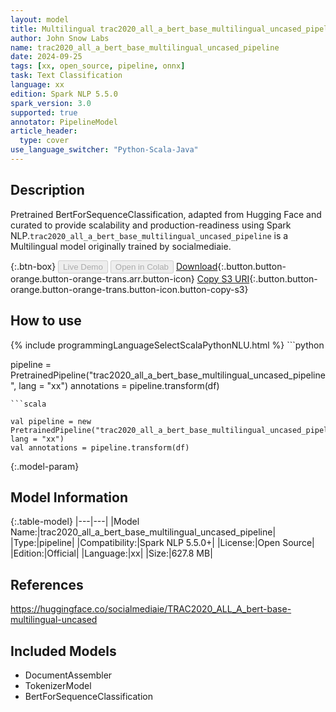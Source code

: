 ```yaml
---
layout: model
title: Multilingual trac2020_all_a_bert_base_multilingual_uncased_pipeline pipeline BertForSequenceClassification from socialmediaie
author: John Snow Labs
name: trac2020_all_a_bert_base_multilingual_uncased_pipeline
date: 2024-09-25
tags: [xx, open_source, pipeline, onnx]
task: Text Classification
language: xx
edition: Spark NLP 5.5.0
spark_version: 3.0
supported: true
annotator: PipelineModel
article_header:
  type: cover
use_language_switcher: "Python-Scala-Java"
---
```


## Description

Pretrained BertForSequenceClassification, adapted from Hugging Face and curated to provide scalability and production-readiness using Spark NLP.`trac2020_all_a_bert_base_multilingual_uncased_pipeline` is a Multilingual model originally trained by socialmediaie.

{:.btn-box}
<button class="button button-orange" disabled>Live Demo</button>
<button class="button button-orange" disabled>Open in Colab</button>
[Download](https://s3.amazonaws.com/auxdata.johnsnowlabs.com/public/models/trac2020_all_a_bert_base_multilingual_uncased_pipeline_xx_5.5.0_3.0_1727305695086.zip){:.button.button-orange.button-orange-trans.arr.button-icon}
[Copy S3 URI](s3://auxdata.johnsnowlabs.com/public/models/trac2020_all_a_bert_base_multilingual_uncased_pipeline_xx_5.5.0_3.0_1727305695086.zip){:.button.button-orange.button-orange-trans.button-icon.button-copy-s3}

## How to use



<div class="tabs-box" markdown="1">
{% include programmingLanguageSelectScalaPythonNLU.html %}
```python

pipeline = PretrainedPipeline("trac2020_all_a_bert_base_multilingual_uncased_pipeline", lang = "xx")
annotations =  pipeline.transform(df)   

```
```scala

val pipeline = new PretrainedPipeline("trac2020_all_a_bert_base_multilingual_uncased_pipeline", lang = "xx")
val annotations = pipeline.transform(df)

```
</div>

{:.model-param}
## Model Information

{:.table-model}
|---|---|
|Model Name:|trac2020_all_a_bert_base_multilingual_uncased_pipeline|
|Type:|pipeline|
|Compatibility:|Spark NLP 5.5.0+|
|License:|Open Source|
|Edition:|Official|
|Language:|xx|
|Size:|627.8 MB|

## References

https://huggingface.co/socialmediaie/TRAC2020_ALL_A_bert-base-multilingual-uncased

## Included Models

- DocumentAssembler
- TokenizerModel
- BertForSequenceClassification